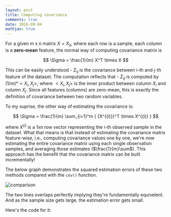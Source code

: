 ```yaml
---
layout: post
title: Computing covariance
comments: true
date: 2016-09-04
mathjax: true
---
```


For a given m x n matrix $X = {X_{ij}}$, where each row is a sample, each column is a **zero-mean** feature, the normal way of computing covariance matrix is

$$ \Sigma = \frac{1}{m} X^T \times X $$

This can be easily understood - $\Sigma_{ij}$ is the covariance between i-th and j-th feature of the dataset. 
The computation reflects that - $\Sigma_{ij}$ is computed by $(1/m)*<X_i, X_j>$, where $<X_i, X_j>$ is the 
inner product between column $X_i$ and column $X_j$. Since all features (columns) are zero-mean, this is exactly 
the definition of covariance between two random variables.

To my suprise, the other way of estimating the covariance is:

$$ \Sigma = \frac{1}{m} \sum_{i=1}^m { {X^{(i)}}^T \times X^{(i)} }  $$

where $X^{(i)}$ is a 1xn row vector representing the i-th observed sample in the dataset. What that means is that instead of estimating the covariance matrix feature-wise, i.e., computing covariance values one by one, we're now estimating the entire covariance matrix using each single observation samples, and averaging those estimates ($\frac{1}{m}\sum$). This approach has the benefit that the covariance matrix can be built incrementally!

The below graph demonstrates the squared estimation errors of these two methods compared with the `cov()` function.

![comparison](computing_covariance.png)

The two lines overlaps perfectly implying they're fundamentally equivelent. And as the sample size gets large, the estimation error gets small. 

Here's the code for it:

<script src="https://gist.github.com/kflu/c8dbb4a365302386109724faa2c15cbe.js"></script>